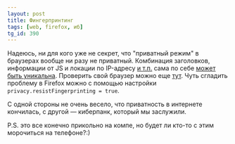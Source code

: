 ```yaml
---
layout: post
title: Фингерпринтинг
tags: [web, firefox, иб]
tg_id: 390
---
```

Надеюсь, ни для кого уже не секрет, что "приватный режим" в браузерах вообще ни разу не приватный. 
Комбинация заголовков, информации от JS и локации по IP-адресу [и т.п.](https://fingerprint.com/blog/browser-fingerprinting-techniques/) сама по себе [может быть уникальна](https://amiunique.org/fp).
Проверить свой браузер можно еще [тут](https://coveryourtracks.eff.org/). 
Чуть сгладить проблему в Firefox можно с помощью настройки `privacy.resistFingerprinting = true`.

С одной стороны не очень весело, что приватность в интернете кончилась, с другой — киберпанк, который мы заслужили.

P.S. это все конечно прикольно на компе, но будет ли кто-то с этим морочиться на телефоне?:)

